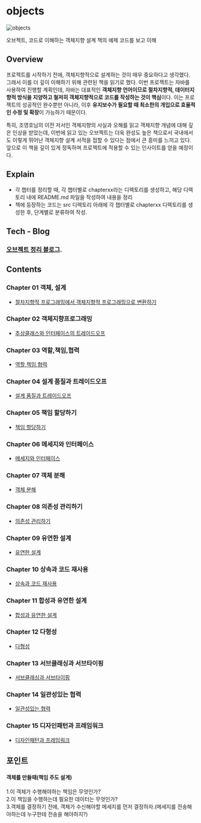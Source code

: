 # objects

![objects](https://image.aladin.co.kr/product/19368/10/cover500/k972635015_1.jpg)

오브젝트, 코드로 이해하는 객체지향 설계 책의 예제 코드를 보고 이해

## Overview

프로젝트를 시작하기 전에, 객체지향적으로 설계하는 것이 매우 중요하다고 생각했다. 그래서 이를 더 깊이 이해하기 위해 관련된 책을 읽기로 했다. 이번 프로젝트는 자바를 사용하여 진행할 계획인데, 자바는 대표적인 **객체지향 언어이므로 절차지향적, 데이터지향적 방식을 지양하고 철저히 객체지향적으로 코드를 작성하는 것이 핵심**이다. 이는 프로젝트의 성공적인 완수뿐만 아니라, 이후 **유지보수가 필요할 때 최소한의 개입으로 효율적인 수정 및 확장**이 가능하기 때문이다.

특히, 조영호님의 이전 저서인 객체지향의 사실과 오해를 읽고 객체지향 개념에 대해 깊은 인상을 받았는데, 이번에 읽고 있는 오브젝트는 더욱 완성도 높은 책으로서 국내에서도 이렇게 뛰어난 객체지향 설계 서적을 접할 수 있다는 점에서 큰 흥미를 느끼고 있다. 앞으로 이 책을 깊이 있게 정독하며 프로젝트에 적용할 수 있는 인사이트를 얻을 예정이다.

## Explain
- 각 챕터를 정리할 때, 각 챕터별로 chapterxx라는 디렉토리를 생성하고, 해당 디렉토리 내에 README.md 파일을 작성하여 내용을 정리
- 책에 등장하는 코드는 src 디렉토리 아래에 각 챕터별로 chapterxx 디렉토리를 생성한 후, 단계별로 분류하여 작성.

## Tech - Blog
### [오브젝트 정리 블로그](https://velog.io/@guns95/series/%EC%98%A4%EB%B8%8C%EC%A0%9D%ED%8A%B8-%EC%BD%94%EB%93%9C%EB%A1%9C-%EC%9D%B4%ED%95%B4%ED%95%98%EB%8A%94-%EA%B0%9D%EC%B2%B4%EC%A7%80%ED%96%A5-%EC%84%A4%EA%B3%84).

## Contents

### Chapter 01 객체, 설계

- [절차지향적 프로그래밍에서 객체지향적 프로그래밍으로 변환하기](/chapter1/)

### Chapter 02 객체지향프로그래밍
- [추상클래스와 인터페이스의 트레이드오프](/chapter2/)

### Chapter 03 역할,책임,협력
- [역할,책임,협력](/chapter3/)

### Chapter 04 설계 품질과 트레이드오프
- [설계 품질과 트레이드오프](/chapter4/)

### Chapter 05 책임 할당하기
- [책임 할당하기](/chapter5/)

### Chapter 06 메세지와 인터페이스
- [메세지와 인터페이스](/chapter6/)

### Chapter 07 객체 분해
- [객체 분해](/chapter7/)

### Chapter 08 의존성 관리하기
- [의존성 관리하기](/chapter8/)

### Chapter 09 유연한 설계
- [유연한 설계](/chapter9/)

### Chapter 10 상속과 코드 재사용
- [상속과 코드 재사용](/chapter10/)

### Chapter 11 합성과 유연한 설계
- [합성과 유연한 설계](/chapter11/)

### Chapter 12 다형성
- [다형성](/chapter12/)

### Chapter 13 서브클래싱과 서브타이핑
- [서브클래싱과 서브타이핑](/chapter13/)

### Chapter 14 일관성있는 협력
- [일관성있는 협력](/chapter14/)

### Chapter 15 디자인패턴과 프레임워크
- [디자인패턴과 프레임워크](/chapter15/)

## 포인트
#### 객체를 만들때(책임 주도 설계)<br>
1.이 객체가 수행해야하는 책임은 무엇인가?<br>
2.이 책임을 수행하는데 필요한 데이터는 무엇인가?<br>
3.객체를 결정하기 전에, 객체가 수신해야할 메세지를 먼저 결정하자.(메세지를 전송해야하는데 누구한테 전송을 해야하지?)<br>

